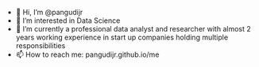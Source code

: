 - 👋 Hi, I’m @pangudijr
- 👀 I’m interested in Data Science
- 🌱 I’m currently a professional data analyst and researcher with almost 2 years working experience in start up companies holding multiple responsibilities
- 📫 How to reach me: pangudijr.github.io/me

<!---
pangudijr/pangudijr is a ✨ special ✨ repository because its `README.md` (this file) appears on your GitHub profile.
You can click the Preview link to take a look at your changes.
--->
